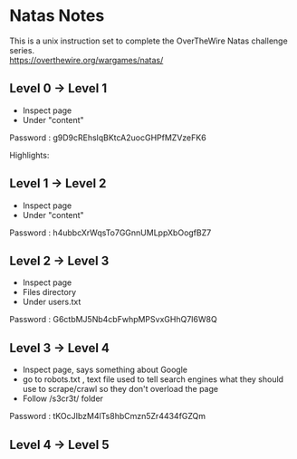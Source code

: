 # Natas Notes

This is a unix instruction set to complete the OverTheWire Natas challenge series. <br>
https://overthewire.org/wargames/natas/

## Level 0 &rarr; Level 1

- Inspect page
- Under "content"

Password : g9D9cREhslqBKtcA2uocGHPfMZVzeFK6

Highlights: 

## Level 1 &rarr; Level 2

- Inspect page
- Under "content"

Password : h4ubbcXrWqsTo7GGnnUMLppXbOogfBZ7

## Level 2 &rarr; Level 3

- Inspect page
- Files directory
- Under users.txt

Password : G6ctbMJ5Nb4cbFwhpMPSvxGHhQ7I6W8Q

## Level 3 &rarr; Level 4

- Inspect page, says something about Google
- go to robots.txt , text file used to tell search engines what they should use to scrape/crawl so they don't overload the page
- Follow /s3cr3t/ folder

Password : tKOcJIbzM4lTs8hbCmzn5Zr4434fGZQm

## Level 4 &rarr; Level 5